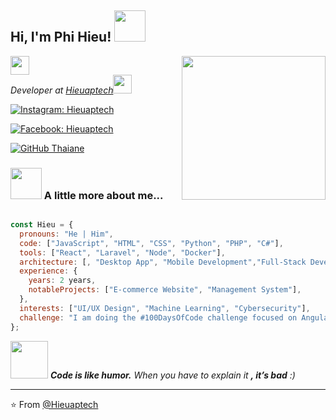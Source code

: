
<h2> Hi, I'm Phi Hieu! <img  src="https://media.giphy.com/media/mGcNjsfWAjY5AEZNw6/giphy.gif"  width="50"></h2>
<img  align='right'  src="https://media.giphy.com/media/ieyl9zmCjO4b4t6qoY/giphy.gif"  width="230">

<p><em><a  href="http://www.unb.br"></a><img  src="https://media.giphy.com/media/fYSnHlufseco8Fh93Z/giphy.gif"  width="30"></br>Developer  at <a  href="https://www.hieuaptech.com">Hieuaptech</a><img  src="https://media.giphy.com/media/WUlplcMpOCEmTGBtBW/giphy.gif"  width="30">

</em></p>

  
[![Instagram: Hieuaptech](https://img.shields.io/badge/-Hieuaptech-red?style=flat-square&logo=instagram&logoColor=white)](https://www.facebook.com/profile.php?id=100008227480460)


[![Facebook: Hieuaptech](https://img.shields.io/badge/-Hieuaptech-blue?style=flat-square&logo=Facebook&logoColor=white&link=https://www.facebook.com/profile.php?id=100008227480460)](https://www.facebook.com/profile.php?id=100008227480460/)

[![GitHub Thaiane](https://img.shields.io/github/followers/thaiane?label=follow&style=social)](https://github.com/hieuaptechw)

  
  

### <img src="https://media.giphy.com/media/VgCDAzcKvsR6OM0uWg/giphy.gif"  width="50"> A little more about me...

  

```javascript

const Hieu = {
  pronouns: "He | Him",
  code: ["JavaScript", "HTML", "CSS", "Python", "PHP", "C#"],
  tools: ["React", "Laravel", "Node", "Docker"],
  architecture: [, "Desktop App", "Mobile Development","Full-Stack Development"],
  experience: {
    years: 2 years,
    notableProjects: ["E-commerce Website", "Management System"],
  },
  interests: ["UI/UX Design", "Machine Learning", "Cybersecurity"],
  challenge: "I am doing the #100DaysOfCode challenge focused on Angular and Flutter",
};


```

  

<img  src="https://media.giphy.com/media/LnQjpWaON8nhr21vNW/giphy.gif"  width="60">  <em><b>Code is like humor.</b>  When you have to explain it <b>, it’s bad</b> :)</em>

  

---

  

⭐️ From [@Hieuaptech](https://github.com/hieuaptechw)
